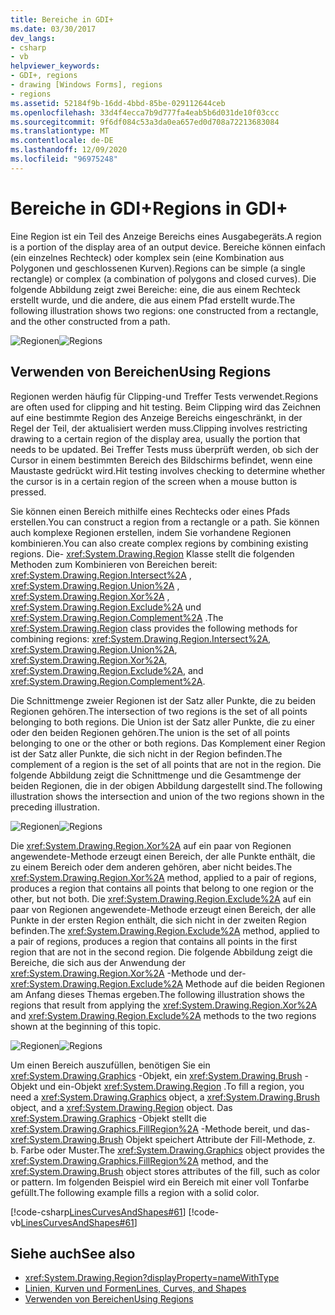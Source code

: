 ```yaml
---
title: Bereiche in GDI+
ms.date: 03/30/2017
dev_langs:
- csharp
- vb
helpviewer_keywords:
- GDI+, regions
- drawing [Windows Forms], regions
- regions
ms.assetid: 52184f9b-16dd-4bbd-85be-029112644ceb
ms.openlocfilehash: 33d4f4ecca7b9d777fa4eab5b6d031de10f03ccc
ms.sourcegitcommit: 9f6df084c53a3da0ea657ed0d708a72213683084
ms.translationtype: MT
ms.contentlocale: de-DE
ms.lasthandoff: 12/09/2020
ms.locfileid: "96975248"
---
```

# <a name="regions-in-gdi"></a><span data-ttu-id="a5e2d-102">Bereiche in GDI+</span><span class="sxs-lookup"><span data-stu-id="a5e2d-102">Regions in GDI+</span></span>
<span data-ttu-id="a5e2d-103">Eine Region ist ein Teil des Anzeige Bereichs eines Ausgabegeräts.</span><span class="sxs-lookup"><span data-stu-id="a5e2d-103">A region is a portion of the display area of an output device.</span></span> <span data-ttu-id="a5e2d-104">Bereiche können einfach (ein einzelnes Rechteck) oder komplex sein (eine Kombination aus Polygonen und geschlossenen Kurven).</span><span class="sxs-lookup"><span data-stu-id="a5e2d-104">Regions can be simple (a single rectangle) or complex (a combination of polygons and closed curves).</span></span> <span data-ttu-id="a5e2d-105">Die folgende Abbildung zeigt zwei Bereiche: eine, die aus einem Rechteck erstellt wurde, und die andere, die aus einem Pfad erstellt wurde.</span><span class="sxs-lookup"><span data-stu-id="a5e2d-105">The following illustration shows two regions: one constructed from a rectangle, and the other constructed from a path.</span></span>  
  
 <span data-ttu-id="a5e2d-106">![Regionen](./media/aboutgdip02-art27.gif "AboutGdip02_Art27")</span><span class="sxs-lookup"><span data-stu-id="a5e2d-106">![Regions](./media/aboutgdip02-art27.gif "AboutGdip02_Art27")</span></span>  
  
## <a name="using-regions"></a><span data-ttu-id="a5e2d-107">Verwenden von Bereichen</span><span class="sxs-lookup"><span data-stu-id="a5e2d-107">Using Regions</span></span>  
 <span data-ttu-id="a5e2d-108">Regionen werden häufig für Clipping-und Treffer Tests verwendet.</span><span class="sxs-lookup"><span data-stu-id="a5e2d-108">Regions are often used for clipping and hit testing.</span></span> <span data-ttu-id="a5e2d-109">Beim Clipping wird das Zeichnen auf eine bestimmte Region des Anzeige Bereichs eingeschränkt, in der Regel der Teil, der aktualisiert werden muss.</span><span class="sxs-lookup"><span data-stu-id="a5e2d-109">Clipping involves restricting drawing to a certain region of the display area, usually the portion that needs to be updated.</span></span> <span data-ttu-id="a5e2d-110">Bei Treffer Tests muss überprüft werden, ob sich der Cursor in einem bestimmten Bereich des Bildschirms befindet, wenn eine Maustaste gedrückt wird.</span><span class="sxs-lookup"><span data-stu-id="a5e2d-110">Hit testing involves checking to determine whether the cursor is in a certain region of the screen when a mouse button is pressed.</span></span>  
  
 <span data-ttu-id="a5e2d-111">Sie können einen Bereich mithilfe eines Rechtecks oder eines Pfads erstellen.</span><span class="sxs-lookup"><span data-stu-id="a5e2d-111">You can construct a region from a rectangle or a path.</span></span> <span data-ttu-id="a5e2d-112">Sie können auch komplexe Regionen erstellen, indem Sie vorhandene Regionen kombinieren.</span><span class="sxs-lookup"><span data-stu-id="a5e2d-112">You can also create complex regions by combining existing regions.</span></span> <span data-ttu-id="a5e2d-113">Die- <xref:System.Drawing.Region> Klasse stellt die folgenden Methoden zum Kombinieren von Bereichen bereit: <xref:System.Drawing.Region.Intersect%2A> , <xref:System.Drawing.Region.Union%2A> , <xref:System.Drawing.Region.Xor%2A> , <xref:System.Drawing.Region.Exclude%2A> und <xref:System.Drawing.Region.Complement%2A> .</span><span class="sxs-lookup"><span data-stu-id="a5e2d-113">The <xref:System.Drawing.Region> class provides the following methods for combining regions: <xref:System.Drawing.Region.Intersect%2A>, <xref:System.Drawing.Region.Union%2A>, <xref:System.Drawing.Region.Xor%2A>, <xref:System.Drawing.Region.Exclude%2A>, and <xref:System.Drawing.Region.Complement%2A>.</span></span>  
  
 <span data-ttu-id="a5e2d-114">Die Schnittmenge zweier Regionen ist der Satz aller Punkte, die zu beiden Regionen gehören.</span><span class="sxs-lookup"><span data-stu-id="a5e2d-114">The intersection of two regions is the set of all points belonging to both regions.</span></span> <span data-ttu-id="a5e2d-115">Die Union ist der Satz aller Punkte, die zu einer oder den beiden Regionen gehören.</span><span class="sxs-lookup"><span data-stu-id="a5e2d-115">The union is the set of all points belonging to one or the other or both regions.</span></span> <span data-ttu-id="a5e2d-116">Das Komplement einer Region ist der Satz aller Punkte, die sich nicht in der Region befinden.</span><span class="sxs-lookup"><span data-stu-id="a5e2d-116">The complement of a region is the set of all points that are not in the region.</span></span> <span data-ttu-id="a5e2d-117">Die folgende Abbildung zeigt die Schnittmenge und die Gesamtmenge der beiden Regionen, die in der obigen Abbildung dargestellt sind.</span><span class="sxs-lookup"><span data-stu-id="a5e2d-117">The following illustration shows the intersection and union of the two regions shown in the preceding illustration.</span></span>  
  
 <span data-ttu-id="a5e2d-118">![Regionen](./media/aboutgdip02-art28.gif "AboutGdip02_Art28")</span><span class="sxs-lookup"><span data-stu-id="a5e2d-118">![Regions](./media/aboutgdip02-art28.gif "AboutGdip02_Art28")</span></span>  
  
 <span data-ttu-id="a5e2d-119">Die <xref:System.Drawing.Region.Xor%2A> auf ein paar von Regionen angewendete-Methode erzeugt einen Bereich, der alle Punkte enthält, die zu einem Bereich oder dem anderen gehören, aber nicht beides.</span><span class="sxs-lookup"><span data-stu-id="a5e2d-119">The <xref:System.Drawing.Region.Xor%2A> method, applied to a pair of regions, produces a region that contains all points that belong to one region or the other, but not both.</span></span> <span data-ttu-id="a5e2d-120">Die <xref:System.Drawing.Region.Exclude%2A> auf ein paar von Regionen angewendete-Methode erzeugt einen Bereich, der alle Punkte in der ersten Region enthält, die sich nicht in der zweiten Region befinden.</span><span class="sxs-lookup"><span data-stu-id="a5e2d-120">The <xref:System.Drawing.Region.Exclude%2A> method, applied to a pair of regions, produces a region that contains all points in the first region that are not in the second region.</span></span> <span data-ttu-id="a5e2d-121">Die folgende Abbildung zeigt die Bereiche, die sich aus der Anwendung der <xref:System.Drawing.Region.Xor%2A> -Methode und der- <xref:System.Drawing.Region.Exclude%2A> Methode auf die beiden Regionen am Anfang dieses Themas ergeben.</span><span class="sxs-lookup"><span data-stu-id="a5e2d-121">The following illustration shows the regions that result from applying the <xref:System.Drawing.Region.Xor%2A> and <xref:System.Drawing.Region.Exclude%2A> methods to the two regions shown at the beginning of this topic.</span></span>  
  
 <span data-ttu-id="a5e2d-122">![Regionen](./media/aboutgdip02-art29.gif "AboutGdip02_Art29")</span><span class="sxs-lookup"><span data-stu-id="a5e2d-122">![Regions](./media/aboutgdip02-art29.gif "AboutGdip02_Art29")</span></span>  
  
 <span data-ttu-id="a5e2d-123">Um einen Bereich auszufüllen, benötigen Sie ein <xref:System.Drawing.Graphics> -Objekt, ein <xref:System.Drawing.Brush> -Objekt und ein-Objekt <xref:System.Drawing.Region> .</span><span class="sxs-lookup"><span data-stu-id="a5e2d-123">To fill a region, you need a <xref:System.Drawing.Graphics> object, a <xref:System.Drawing.Brush> object, and a <xref:System.Drawing.Region> object.</span></span> <span data-ttu-id="a5e2d-124">Das <xref:System.Drawing.Graphics> -Objekt stellt die <xref:System.Drawing.Graphics.FillRegion%2A> -Methode bereit, und das- <xref:System.Drawing.Brush> Objekt speichert Attribute der Fill-Methode, z. b. Farbe oder Muster.</span><span class="sxs-lookup"><span data-stu-id="a5e2d-124">The <xref:System.Drawing.Graphics> object provides the <xref:System.Drawing.Graphics.FillRegion%2A> method, and the <xref:System.Drawing.Brush> object stores attributes of the fill, such as color or pattern.</span></span> <span data-ttu-id="a5e2d-125">Im folgenden Beispiel wird ein Bereich mit einer voll Tonfarbe gefüllt.</span><span class="sxs-lookup"><span data-stu-id="a5e2d-125">The following example fills a region with a solid color.</span></span>  
  
 [!code-csharp[LinesCurvesAndShapes#61](~/samples/snippets/csharp/VS_Snippets_Winforms/LinesCurvesAndShapes/CS/Class1.cs#61)]
 [!code-vb[LinesCurvesAndShapes#61](~/samples/snippets/visualbasic/VS_Snippets_Winforms/LinesCurvesAndShapes/VB/Class1.vb#61)]  
  
## <a name="see-also"></a><span data-ttu-id="a5e2d-126">Siehe auch</span><span class="sxs-lookup"><span data-stu-id="a5e2d-126">See also</span></span>

- <xref:System.Drawing.Region?displayProperty=nameWithType>
- [<span data-ttu-id="a5e2d-127">Linien, Kurven und Formen</span><span class="sxs-lookup"><span data-stu-id="a5e2d-127">Lines, Curves, and Shapes</span></span>](lines-curves-and-shapes.md)
- [<span data-ttu-id="a5e2d-128">Verwenden von Bereichen</span><span class="sxs-lookup"><span data-stu-id="a5e2d-128">Using Regions</span></span>](using-regions.md)

